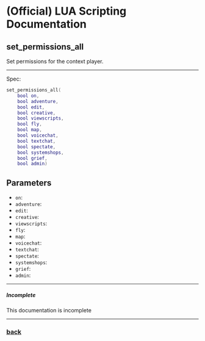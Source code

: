 
# (Official) LUA Scripting Documentation

## set_permissions_all

Set permissions for the context player.

___

Spec:

```lua
set_permissions_all(
	bool on,
	bool adventure,
	bool edit,
	bool creative,
	bool viewscripts,
	bool fly,
	bool map,
	bool voicechat,
	bool textchat,
	bool spectate,
	bool systemshops,
	bool grief,
	bool admin)
```

## Parameters

- `on`: 
- `adventure`: 
- `edit`: 
- `creative`: 
- `viewscripts`: 
- `fly`: 
- `map`: 
- `voicechat`: 
- `textchat`: 
- `spectate`: 
- `systemshops`: 
- `grief`: 
- `admin`: 

___

##### Incomplete

This documentation is incomplete

___

### [back](../other)
